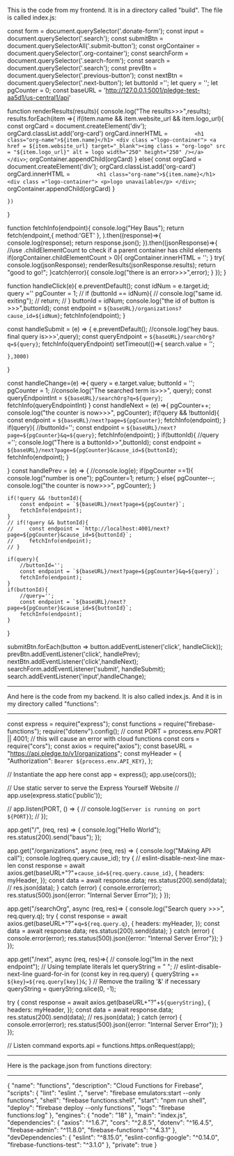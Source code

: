 This is the code from my frontend. It is in a directory called "build". The file is called index.js:

const form = document.querySelector('.donate-form');
const input = document.querySelector('.search');
const submitBtn = document.querySelectorAll('.submit-button');
const orgContainer = document.querySelector('.org-container');
const searchForm = document.querySelector('.search-form');
const search = document.querySelector('.search');
const prevBtn = document.querySelector('.previous-button');
const nextBtn = document.querySelector('.next-button');
let buttonId ='';
let query = '';
let pgCounter = 0;
const baseURL = 'http://127.0.0.1:5001/pledge-test-aa5d1/us-central1/api'

function renderResults(results){
console.log("The results>>>",results);
results.forEach(item =>{
if(item.name && item.website_url && item.logo_url){
const orgCard = document.createElement('div');
orgCard.classList.add('org-card')
orgCard.innerHTML = `         <h1 class="org-name">${item.name}</h1>
            <div class ="logo-container">
                <a href = ${item.website_url} target="_blank"><img class = "org-logo" src = "${item.logo_url}" alt = logo width="250" height="250" /></a>
            </div>
        `;
orgContainer.appendChild(orgCard)
}
else{
const orgCard = document.createElement('div');
orgCard.classList.add('org-card')
orgCard.innerHTML = `         <h1 class="org-name">${item.name}</h1>
            <div class ="logo-container">
               <p>logo unavailable</p>
            </div>
        `;
orgContainer.appendChild(orgCard)
}

    })

}

function fetchInfo(endpoint){
console.log("Hey Baus");
return fetch(endpoint,{
method:'GET'
},
).then((response)=>{
console.log(response);
return response.json();
}).then((jsonResponse)=>{
//use .childElementCount to check if a parent container has child elements
if(orgContainer.childElementCount > 0){
orgContainer.innerHTML = '';
}
try{
console.log(jsonResponse);
renderResults(jsonResponse.results);
return "good to go!";
}catch(error){
console.log("there is an error>>>",error);
}
});
}

function handleClick(e){
e.preventDefault();
const idNum = e.target.id;
query =''
pgCounter = 1;
// if (buttonId == idNum){
// console.log("same id. exiting");
// return;
// }
buttonId = idNum;
console.log("the id of button is >>>",buttonId);
const endpoint = `${baseURL}/organizations?cause_id=${idNum}`;
fetchInfo(endpoint);
}

const handleSubmit = (e) => {
e.preventDefault();
//console.log('hey baus. final query is>>>',query);
const queryEndpoint = `${baseURL}/searchOrg?q=${query}`;
fetchInfo(queryEndpoint)
setTimeout(()=>{
search.value = '';

    },3000)

}

const handleChange=(e) =>{
query = e.target.value;
buttonId = '';
pgCounter = 1;
//console.log("The searched term is>>>", query);
const queryEndpointInt = `${baseURL}/searchOrg?q=${query}`;
fetchInfo(queryEndpointInt)
}
const handleNext = (e) =>{
pgCounter++;
console.log("the counter is now>>>", pgCounter);
if(!query && !buttonId){
const endpoint = `${baseURL}/next?page=${pgCounter}`;
fetchInfo(endpoint);
}
if(query){
//buttonId='';
const endpoint = `${baseURL}/next?page=${pgCounter}&q=${query}`;
fetchInfo(endpoint);
}
if(buttonId){
//query ='';
console.log("There is a buttonId>>",buttonId);
const endpoint = `${baseURL}/next?page=${pgCounter}&cause_id=${buttonId}`;
fetchInfo(endpoint);
}

}
const handlePrev = (e) => {
//console.log(e);
if(pgCounter ==1){
console.log("number is one");
pgCounter=1;
return;
}
else{
pgCounter--;
console.log("the counter is now>>>", pgCounter);
}

    if(!query && !buttonId){
        const endpoint = `${baseURL}/next?page=${pgCounter}`;
        fetchInfo(endpoint);
    }
    // if(!query && buttonId){
    //     const endpoint = `http://localhost:4001/next?page=${pgCounter}&cause_id=${buttonId}`;
    //     fetchInfo(endpoint);
    // }

    if(query){
        //buttonId='';
        const endpoint = `${baseURL}/next?page=${pgCounter}&q=${query}`;
        fetchInfo(endpoint);
    }
    if(buttonId){
        //query='';
        const endpoint = `${baseURL}/next?page=${pgCounter}&cause_id=${buttonId}`;
        fetchInfo(endpoint);
    }

}

submitBtn.forEach(button => button.addEventListener('click', handleClick));
prevBtn.addEventListener('click', handlePrev);
nextBtn.addEventListener('click',handleNext);
searchForm.addEventListener('submit', handleSubmit);
search.addEventListener('input',handleChange);

---

And here is the code from my backend. It is also called index.js. And it is in my directory called "functions":

---

const express = require("express");
const functions = require("firebase-functions");
require("dotenv").config();
// const PORT = process.env.PORT || 4001;
// this will cause an error with cloud functions
const cors = require("cors");
const axios = require("axios");
const baseURL = "https://api.pledge.to/v1/organizations";
const myHeader = {
"Authorization": `Bearer ${process.env.API_KEY}`,
};

// Instantiate the app here
const app = express();
app.use(cors());

// Use static server to serve the Express Yourself Website
// app.use(express.static('public'));

// app.listen(PORT, () => {
// console.log(`Server is running on port ${PORT}`);
// });

app.get("/", (req, res) => {
console.log("Hello World");
res.status(200).send("baus");
});

app.get("/organizations", async (req, res) => {
console.log("Making API call");
console.log(req.query.cause_id);
try {
// eslint-disable-next-line max-len
const response = await axios.get(baseURL+"?"+`cause_id=${req.query.cause_id}`, {
headers: myHeader,
});
const data = await response.data;
res.status(200).send(data);
// res.json(data);
} catch (error) {
console.error(error);
res.status(500).json({error: "Internal Server Error"});
}
});

app.get("/searchOrg", async (req, res)=> {
console.log("Search query >>>", req.query.q);
try {
const response = await axios.get(baseURL+"?"+`q=${req.query.q}`, {
headers: myHeader,
});
const data = await response.data;
res.status(200).send(data);
} catch (error) {
console.error(error);
res.status(500).json({error: "Internal Server Error"});
}
});

app.get("/next", async (req, res)=>{
// console.log("Im in the next endpoint");
// Using template literals
let queryString = " ";
// eslint-disable-next-line guard-for-in
for (const key in req.query) {
queryString += `${key}=${req.query[key]}&`;
}
// Remove the trailing '&' if necessary
queryString = queryString.slice(0, -1);

try {
const response = await axios.get(baseURL+"?"+`${queryString}`, {
headers: myHeader,
});
const data = await response.data;
res.status(200).send(data);
// res.json(data);
} catch (error) {
console.error(error);
res.status(500).json({error: "Internal Server Error"});
}
});

// Listen command
exports.api = functions.https.onRequest(app);

---

Here is the package.json from functions directory:

---

{
"name": "functions",
"description": "Cloud Functions for Firebase",
"scripts": {
"lint": "eslint .",
"serve": "firebase emulators:start --only functions",
"shell": "firebase functions:shell",
"start": "npm run shell",
"deploy": "firebase deploy --only functions",
"logs": "firebase functions:log"
},
"engines": {
"node": "18"
},
"main": "index.js",
"dependencies": {
"axios": "^1.6.7",
"cors": "^2.8.5",
"dotenv": "^16.4.5",
"firebase-admin": "^11.8.0",
"firebase-functions": "^4.3.1"
},
"devDependencies": {
"eslint": "^8.15.0",
"eslint-config-google": "^0.14.0",
"firebase-functions-test": "^3.1.0"
},
"private": true
}
